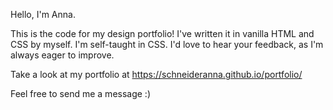 Hello, I'm Anna.

This is the code for my design portfolio!
I've written it in vanilla HTML and CSS by myself.
I'm self-taught in CSS.
I'd love to hear your feedback, as I'm always eager to improve.

Take a look at my portfolio at https://schneideranna.github.io/portfolio/ 

Feel free to send me a message :)
